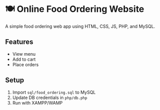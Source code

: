 # 🍽️ Online Food Ordering Website

A simple food ordering web app using HTML, CSS, JS, PHP, and MySQL.

## Features
- View menu
- Add to cart
- Place orders

## Setup
1. Import `sql/food_ordering.sql` to MySQL
2. Update DB credentials in `php/db.php`
3. Run with XAMPP/WAMP
